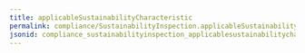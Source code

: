 ```yaml
---
title: applicableSustainabilityCharacteristic
permalink: compliance/SustainabilityInspection.applicableSustainabilityCharacteristic.html
jsonid: compliance_sustainabilityinspection_applicablesustainabilitycharacteristic
---
```

